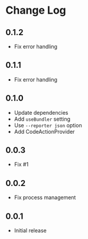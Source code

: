 # Change Log

## 0.1.2

- Fix error handling

## 0.1.1

- Fix error handling

## 0.1.0

- Update dependencies
- Add `useBundler` setting
- Use `--reporter json` option
- Add CodeActionProvider

## 0.0.3

- Fix #1

## 0.0.2

- Fix process management

## 0.0.1

- Initial release
